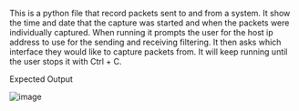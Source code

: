 This is a python file that record packets sent to and from a system. It show the time and date that the capture was started and when the packets were individually captured.
When running it prompts the user for the host ip address to use for the sending and receiving filtering. It then asks which interface they would like to capture packets from.
It will keep running until the user stops it with Ctrl + C.

Expected Output

![image](https://github.com/user-attachments/assets/9e82655b-af57-4ea0-90d3-291b7009bbfe)
